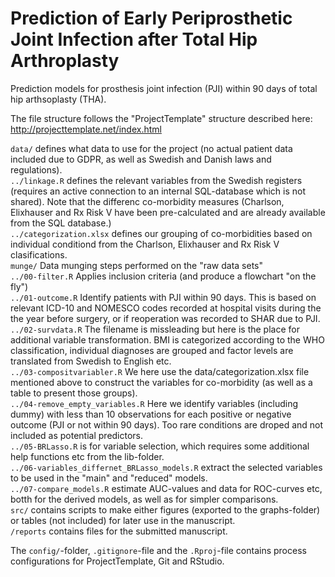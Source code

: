 # Prediction of Early Periprosthetic Joint Infection after Total Hip Arthroplasty
Prediction models for prosthesis joint infection (PJI) within 90 days of total hip arthsoplasty (THA).

The file structure follows the "ProjectTemplate" structure described here: http://projecttemplate.net/index.html
 
`data/` defines what data to use for the project (no actual patient data included due to GDPR, as well as Swedish and Danish laws and regulations).  
`../linkage.R` defines the relevant variables from  the Swedish registers (requires an active connection to an internal SQL-database which is not shared). Note that the differenc co-morbidity measures (Charlson, Elixhauser and Rx Risk V have been pre-calculated and are already available from the SQL database.)  
`../categorization.xlsx` defines our grouping of co-morbidities based on individual conditiond from the Charlson, Elixhauser and Rx Risk V clasifications.   
`munge/` Data munging steps performed on the "raw data sets"  
`../00-filter.R` Applies inclusion criteria (and produce a flowchart "on the fly")  
`../01-outcome.R` Identify patients with PJI within 90 days. This is based on relevant ICD-10 and NOMESCO codes recorded at hospital visits during the the year before surgery, or if reoperation was recorded to SHAR due to PJI.  
`../02-survdata.R` The filename is missleading but here is the place for additional variable transformation. BMI is categorized according to the WHO classification, individual diagnoses are grouped and factor levels are translated from Swedish to English etc.  
`../03-compositvariabler.R` We here use the data/categorization.xlsx file mentioned above to construct the variables for co-morbidity (as well as a table to present those groups).  
`../04-remove_empty_variables.R` Here we identify variables (including dummy) with less than 10 observations for each positive or negative outcome (PJI or not within 90 days). Too rare conditions are droped and not included as potential predictors.  
`../05-BRLasso.R` is for variable selection, which requires some additional help functions etc from  the lib-folder.  
`../06-variables_differnet_BRLasso_models.R` extract the selected variables to be used in the "main" and "reduced" models.  
`../07-compare_models.R` estimate AUC-values and data for ROC-curves etc, botth for the derived models, as well as for simpler comparisons.   
`src/` contains scripts to make either figures (exported to the graphs-folder) or tables (not included) for later use in the manuscript.  
`/reports` contains files for the submitted manuscript.  

The `config/`-folder, `.gitignore`-file and the `.Rproj`-file contains process configurations for ProjectTemplate, Git and RStudio.
